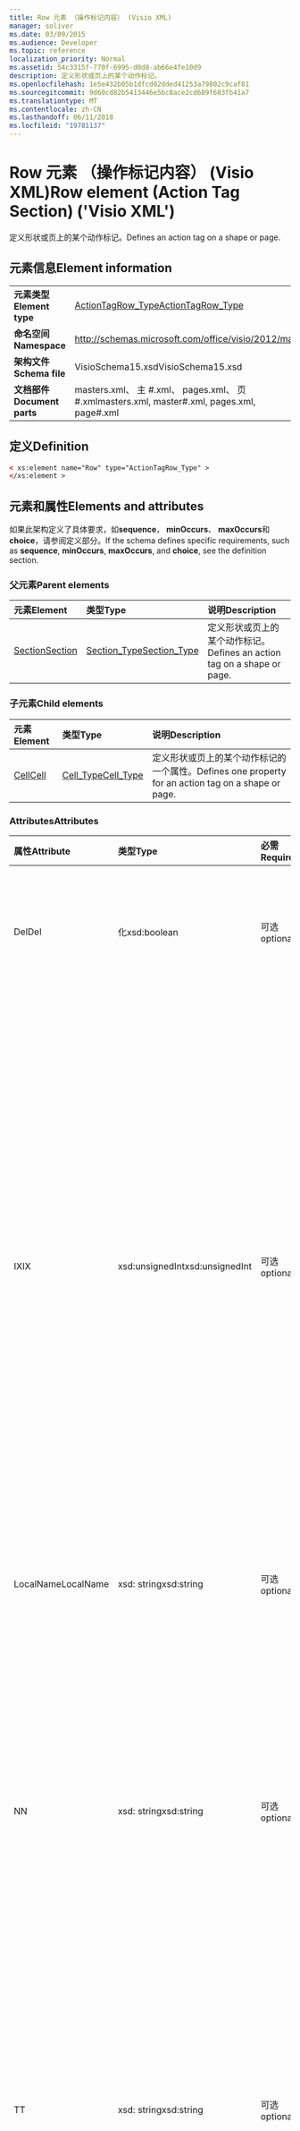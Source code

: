 ```yaml
---
title: Row 元素 （操作标记内容） (Visio XML)
manager: soliver
ms.date: 03/09/2015
ms.audience: Developer
ms.topic: reference
localization_priority: Normal
ms.assetid: 54c3315f-770f-6995-d0d8-ab66e4fe10d9
description: 定义形状或页上的某个动作标记。
ms.openlocfilehash: 1e5e432b05b1dfcd02dded41253a79802c9caf81
ms.sourcegitcommit: 9d60cd82b5413446e5bc8ace2cd689f683fb41a7
ms.translationtype: MT
ms.contentlocale: zh-CN
ms.lasthandoff: 06/11/2018
ms.locfileid: "19781137"
---
```

# <a name="row-element-action-tag-section-visio-xml"></a><span data-ttu-id="ab6eb-103">Row 元素 （操作标记内容） (Visio XML)</span><span class="sxs-lookup"><span data-stu-id="ab6eb-103">Row element (Action Tag Section) ('Visio XML')</span></span>

<span data-ttu-id="ab6eb-104">定义形状或页上的某个动作标记。</span><span class="sxs-lookup"><span data-stu-id="ab6eb-104">Defines an action tag on a shape or page.</span></span>
  
## <a name="element-information"></a><span data-ttu-id="ab6eb-105">元素信息</span><span class="sxs-lookup"><span data-stu-id="ab6eb-105">Element information</span></span>

|||
|:-----|:-----|
|<span data-ttu-id="ab6eb-106">**元素类型**</span><span class="sxs-lookup"><span data-stu-id="ab6eb-106">**Element type**</span></span> <br/> |[<span data-ttu-id="ab6eb-107">ActionTagRow_Type</span><span class="sxs-lookup"><span data-stu-id="ab6eb-107">ActionTagRow_Type</span></span>](actiontagrow_type-complextypevisio-xml.md) <br/> |
|<span data-ttu-id="ab6eb-108">**命名空间**</span><span class="sxs-lookup"><span data-stu-id="ab6eb-108">**Namespace**</span></span> <br/> |http://schemas.microsoft.com/office/visio/2012/main  <br/> |
|<span data-ttu-id="ab6eb-109">**架构文件**</span><span class="sxs-lookup"><span data-stu-id="ab6eb-109">**Schema file**</span></span> <br/> |<span data-ttu-id="ab6eb-110">VisioSchema15.xsd</span><span class="sxs-lookup"><span data-stu-id="ab6eb-110">VisioSchema15.xsd</span></span>  <br/> |
|<span data-ttu-id="ab6eb-111">**文档部件**</span><span class="sxs-lookup"><span data-stu-id="ab6eb-111">**Document parts**</span></span> <br/> |<span data-ttu-id="ab6eb-112">masters.xml、 主 #.xml、 pages.xml、 页 #.xml</span><span class="sxs-lookup"><span data-stu-id="ab6eb-112">masters.xml, master#.xml, pages.xml, page#.xml</span></span>  <br/> |
   
## <a name="definition"></a><span data-ttu-id="ab6eb-113">定义</span><span class="sxs-lookup"><span data-stu-id="ab6eb-113">Definition</span></span>

```XML
< xs:element name="Row" type="ActionTagRow_Type" >
</xs:element >
```

## <a name="elements-and-attributes"></a><span data-ttu-id="ab6eb-114">元素和属性</span><span class="sxs-lookup"><span data-stu-id="ab6eb-114">Elements and attributes</span></span>

<span data-ttu-id="ab6eb-115">如果此架构定义了具体要求，如**sequence**， **minOccurs**、 **maxOccurs**和**choice**，请参阅定义部分。</span><span class="sxs-lookup"><span data-stu-id="ab6eb-115">If the schema defines specific requirements, such as **sequence**, **minOccurs**, **maxOccurs**, and **choice**, see the definition section.</span></span> 
  
### <a name="parent-elements"></a><span data-ttu-id="ab6eb-116">父元素</span><span class="sxs-lookup"><span data-stu-id="ab6eb-116">Parent elements</span></span>

|<span data-ttu-id="ab6eb-117">**元素**</span><span class="sxs-lookup"><span data-stu-id="ab6eb-117">**Element**</span></span>|<span data-ttu-id="ab6eb-118">**类型**</span><span class="sxs-lookup"><span data-stu-id="ab6eb-118">**Type**</span></span>|<span data-ttu-id="ab6eb-119">**说明**</span><span class="sxs-lookup"><span data-stu-id="ab6eb-119">**Description**</span></span>|
|:-----|:-----|:-----|
|[<span data-ttu-id="ab6eb-120">Section</span><span class="sxs-lookup"><span data-stu-id="ab6eb-120">Section</span></span>](section-element-sheet_type-complextypevisio-xml.md) <br/> |[<span data-ttu-id="ab6eb-121">Section_Type</span><span class="sxs-lookup"><span data-stu-id="ab6eb-121">Section_Type</span></span>](section_type-complextypevisio-xml.md) <br/> |<span data-ttu-id="ab6eb-122">定义形状或页上的某个动作标记。</span><span class="sxs-lookup"><span data-stu-id="ab6eb-122">Defines an action tag on a shape or page.</span></span>  <br/> |
   
### <a name="child-elements"></a><span data-ttu-id="ab6eb-123">子元素</span><span class="sxs-lookup"><span data-stu-id="ab6eb-123">Child elements</span></span>

|<span data-ttu-id="ab6eb-124">**元素**</span><span class="sxs-lookup"><span data-stu-id="ab6eb-124">**Element**</span></span>|<span data-ttu-id="ab6eb-125">**类型**</span><span class="sxs-lookup"><span data-stu-id="ab6eb-125">**Type**</span></span>|<span data-ttu-id="ab6eb-126">**说明**</span><span class="sxs-lookup"><span data-stu-id="ab6eb-126">**Description**</span></span>|
|:-----|:-----|:-----|
|[<span data-ttu-id="ab6eb-127">Cell</span><span class="sxs-lookup"><span data-stu-id="ab6eb-127">Cell</span></span>](cell-element-action-tag-sectionvisio-xml.md) <br/> |[<span data-ttu-id="ab6eb-128">Cell_Type</span><span class="sxs-lookup"><span data-stu-id="ab6eb-128">Cell_Type</span></span>](cell_type-complextypevisio-xml.md) <br/> |<span data-ttu-id="ab6eb-129">定义形状或页上的某个动作标记的一个属性。</span><span class="sxs-lookup"><span data-stu-id="ab6eb-129">Defines one property for an action tag on a shape or page.</span></span>  <br/> |
   
### <a name="attributes"></a><span data-ttu-id="ab6eb-130">Attributes</span><span class="sxs-lookup"><span data-stu-id="ab6eb-130">Attributes</span></span>

|<span data-ttu-id="ab6eb-131">**属性**</span><span class="sxs-lookup"><span data-stu-id="ab6eb-131">**Attribute**</span></span>|<span data-ttu-id="ab6eb-132">**类型**</span><span class="sxs-lookup"><span data-stu-id="ab6eb-132">**Type**</span></span>|<span data-ttu-id="ab6eb-133">**必需**</span><span class="sxs-lookup"><span data-stu-id="ab6eb-133">**Required**</span></span>|<span data-ttu-id="ab6eb-134">**说明**</span><span class="sxs-lookup"><span data-stu-id="ab6eb-134">**Description**</span></span>|<span data-ttu-id="ab6eb-135">**可能的值**</span><span class="sxs-lookup"><span data-stu-id="ab6eb-135">**Possible values**</span></span>|
|:-----|:-----|:-----|:-----|:-----|
|<span data-ttu-id="ab6eb-136">Del</span><span class="sxs-lookup"><span data-stu-id="ab6eb-136">Del</span></span>  <br/> |<span data-ttu-id="ab6eb-137">化</span><span class="sxs-lookup"><span data-stu-id="ab6eb-137">xsd:boolean</span></span>  <br/> |<span data-ttu-id="ab6eb-138">可选</span><span class="sxs-lookup"><span data-stu-id="ab6eb-138">optional</span></span>  <br/> |<span data-ttu-id="ab6eb-139">指定是否已删除的行，否则将继承主控形状。</span><span class="sxs-lookup"><span data-stu-id="ab6eb-139">Specifies whether a row that would otherwise be inherited from a master shape has been deleted.</span></span>  <br/> |<span data-ttu-id="ab6eb-140">化类型的值。</span><span class="sxs-lookup"><span data-stu-id="ab6eb-140">Values of the xsd:boolean type.</span></span>  <br/> |
|<span data-ttu-id="ab6eb-141">IX</span><span class="sxs-lookup"><span data-stu-id="ab6eb-141">IX</span></span>  <br/> |<span data-ttu-id="ab6eb-142">xsd:unsignedInt</span><span class="sxs-lookup"><span data-stu-id="ab6eb-142">xsd:unsignedInt</span></span>  <br/> |<span data-ttu-id="ab6eb-143">可选</span><span class="sxs-lookup"><span data-stu-id="ab6eb-143">optional</span></span>  <br/> |<span data-ttu-id="ab6eb-144">指定行的基于一的标识符。</span><span class="sxs-lookup"><span data-stu-id="ab6eb-144">Specifies the one-based identifier for the row.</span></span> <span data-ttu-id="ab6eb-145">该文件应该是唯一且大于同一节中的其他标识符。IX 属性只用于字符、 连接、 字段、 FillGradient、 geometry、 层、 LineGradient、 段落、 审核、 挑战和选项卡部分。</span><span class="sxs-lookup"><span data-stu-id="ab6eb-145">It should be unqiue and greater than other identifiers in the same section.The IX attribute is only used for the Character, Connection, Field, FillGradient, Geometry, Layer, LineGradient, Paragraph, Reviewer, Scratch, and Tabs sections.</span></span> <span data-ttu-id="ab6eb-146">行只能有一个 IX 或 N 属性。</span><span class="sxs-lookup"><span data-stu-id="ab6eb-146">A row can only have one of the IX or N attributes.</span></span>  <br/> |<span data-ttu-id="ab6eb-147">Xsd:unsignedInt 类型的值。</span><span class="sxs-lookup"><span data-stu-id="ab6eb-147">Values of the xsd:unsignedInt type.</span></span>  <br/> |
|<span data-ttu-id="ab6eb-148">LocalName</span><span class="sxs-lookup"><span data-stu-id="ab6eb-148">LocalName</span></span>  <br/> |<span data-ttu-id="ab6eb-149">xsd: string</span><span class="sxs-lookup"><span data-stu-id="ab6eb-149">xsd:string</span></span>  <br/> |<span data-ttu-id="ab6eb-150">可选</span><span class="sxs-lookup"><span data-stu-id="ab6eb-150">optional</span></span>  <br/> |<span data-ttu-id="ab6eb-151">指定行的唯一依赖于语言的名称。</span><span class="sxs-lookup"><span data-stu-id="ab6eb-151">Specifies the unique language-dependent name of the row.</span></span>  <br/> |<span data-ttu-id="ab6eb-152">Xsd: string 类型的值。</span><span class="sxs-lookup"><span data-stu-id="ab6eb-152">Values of the xsd:string type.</span></span>  <br/> |
|<span data-ttu-id="ab6eb-153">N</span><span class="sxs-lookup"><span data-stu-id="ab6eb-153">N</span></span>  <br/> |<span data-ttu-id="ab6eb-154">xsd: string</span><span class="sxs-lookup"><span data-stu-id="ab6eb-154">xsd:string</span></span>  <br/> |<span data-ttu-id="ab6eb-155">可选</span><span class="sxs-lookup"><span data-stu-id="ab6eb-155">optional</span></span>  <br/> |<span data-ttu-id="ab6eb-156">指定行的唯一的独立于语言的名称。N 属性仅用于用户、 属性、 操作、 控件、 连接、 超链接和 ActionTag 部分。</span><span class="sxs-lookup"><span data-stu-id="ab6eb-156">Specifies the unique language-independent name of the row.The N attribute is only used for the User, Property, Actions, Control, Connection, Hyperlink, and ActionTag sections.</span></span> <span data-ttu-id="ab6eb-157">行只能有一个 IX 或 N 属性。</span><span class="sxs-lookup"><span data-stu-id="ab6eb-157">A row can only have one of the IX or N attributes.</span></span>  <br/> |<span data-ttu-id="ab6eb-158">Xsd: string 类型的值。</span><span class="sxs-lookup"><span data-stu-id="ab6eb-158">Values of the xsd:string type.</span></span>  <br/> |
|<span data-ttu-id="ab6eb-159">T</span><span class="sxs-lookup"><span data-stu-id="ab6eb-159">T</span></span>  <br/> |<span data-ttu-id="ab6eb-160">xsd: string</span><span class="sxs-lookup"><span data-stu-id="ab6eb-160">xsd:string</span></span>  <br/> |<span data-ttu-id="ab6eb-161">可选</span><span class="sxs-lookup"><span data-stu-id="ab6eb-161">optional</span></span>  <br/> |<span data-ttu-id="ab6eb-162">指定由行和 geometry 可视化中使用的几何路径类型。</span><span class="sxs-lookup"><span data-stu-id="ab6eb-162">Specifies the type of the geometric path represented by the row and used in geometry visualization.</span></span> <span data-ttu-id="ab6eb-163">T 属性只用于 geometry 内容。</span><span class="sxs-lookup"><span data-stu-id="ab6eb-163">The T attribute is only used for the Geometry section.</span></span>  <br/> |<span data-ttu-id="ab6eb-164">Xsd: string 类型的值。</span><span class="sxs-lookup"><span data-stu-id="ab6eb-164">Values of the xsd:string type.</span></span>  <br/> |
   


